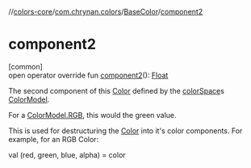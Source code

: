 //[colors-core](../../../index.md)/[com.chrynan.colors](../index.md)/[BaseColor](index.md)/[component2](component2.md)

# component2

[common]\
open operator override fun [component2](component2.md)(): [Float](https://kotlinlang.org/api/latest/jvm/stdlib/kotlin/-float/index.html)

The second component of this [Color](../-color/index.md) defined by the [colorSpace](color-space.md)s [ColorModel](../../com.chrynan.colors.space/-color-model/index.md).

For a [ColorModel.RGB](../../com.chrynan.colors.space/-color-space/index.md), this would the green value.

This is used for destructuring the [Color](../-color/index.md) into it's color components. For example, for an RGB Color:

val (red, green, blue, alpha) = color

